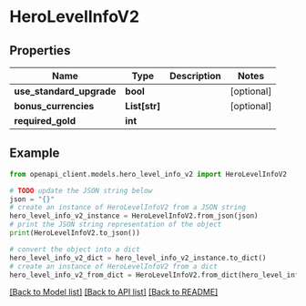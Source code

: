 # HeroLevelInfoV2


## Properties

Name | Type | Description | Notes
------------ | ------------- | ------------- | -------------
**use_standard_upgrade** | **bool** |  | [optional] 
**bonus_currencies** | **List[str]** |  | [optional] 
**required_gold** | **int** |  | 

## Example

```python
from openapi_client.models.hero_level_info_v2 import HeroLevelInfoV2

# TODO update the JSON string below
json = "{}"
# create an instance of HeroLevelInfoV2 from a JSON string
hero_level_info_v2_instance = HeroLevelInfoV2.from_json(json)
# print the JSON string representation of the object
print(HeroLevelInfoV2.to_json())

# convert the object into a dict
hero_level_info_v2_dict = hero_level_info_v2_instance.to_dict()
# create an instance of HeroLevelInfoV2 from a dict
hero_level_info_v2_from_dict = HeroLevelInfoV2.from_dict(hero_level_info_v2_dict)
```
[[Back to Model list]](../README.md#documentation-for-models) [[Back to API list]](../README.md#documentation-for-api-endpoints) [[Back to README]](../README.md)


